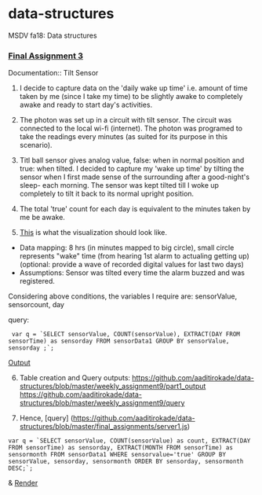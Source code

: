# data-structures
MSDV fa18: Data structures

### [Final Assignment 3](https://github.com/visualizedata/data-structures/tree/master/assignments/final_assignment_01) 
Documentation:: Tilt Sensor

1. I decide to capture data on the 'daily wake up time' i.e. amount of time taken by me (since I take my time) to be slightly awake to completely awake and ready to start day's activities.

2. The photon was set up in a circuit with tilt sensor. The circuit was connected to the local wi-fi (internet).
The photon was programed to take the readings every minutes (as suited for its purpose in this scenario).

3. Titl ball sensor gives analog value, false: when in normal position and true: when tilted. I decided to capture my 'wake up time' by tilting the sensor when I first made sense of the surrounding after a good-night's sleep- each morning. The sensor was kept tilted till I woke up completely to tilt it back to its normal upright position.

4. The total 'true' count for each day is equivalent to the minutes taken by me be awake.

5. [This](https://github.com/aaditirokade/data-structures/blob/master/weekly_assignment11/UIconceptSensor.png) is what the visualization should look like. 
- Data mapping: 8 hrs (in minutes mapped to big circle), small circle represents "wake" time (from hearing 1st alarm to actualing getting up)
  (optional: provide a wave of recorded digital values for last two days)
- Assumptions: Sensor was tilted every time the alarm buzzed and was registered.

Considering above conditions, the variables I require are: 
sensorValue, sensorcount, day

query:

``` var q = `SELECT sensorValue, COUNT(sensorValue), EXTRACT(DAY FROM sensorTime) as sensorday
                      FROM sensorData1
                      GROUP BY sensorValue, sensorday ;`;```
                      
[Output](https://github.com/aaditirokade/data-structures/blob/master/weekly_assignment10/output/http:localhost:8080:sensor.pdf)

6. Table creation and Query outputs:
https://github.com/aaditirokade/data-structures/blob/master/weekly_assignment9/part1_output
https://github.com/aaditirokade/data-structures/blob/master/weekly_assignment9/query


7. Hence, 
[query] (https://github.com/aaditirokade/data-structures/blob/master/final_assignments/server1.js)

```var q = `SELECT sensorValue, COUNT(sensorValue) as count, EXTRACT(DAY FROM sensorTime) as sensorday, EXTRACT(MONTH FROM sensorTime) as sensormonth
                    FROM sensorData1 WHERE sensorvalue='true'
                    GROUP BY sensorValue, sensorday, sensormonth
                    ORDER BY sensorday, sensormonth DESC;`; ```

&
[Render](http://34.205.15.113:8080/)
